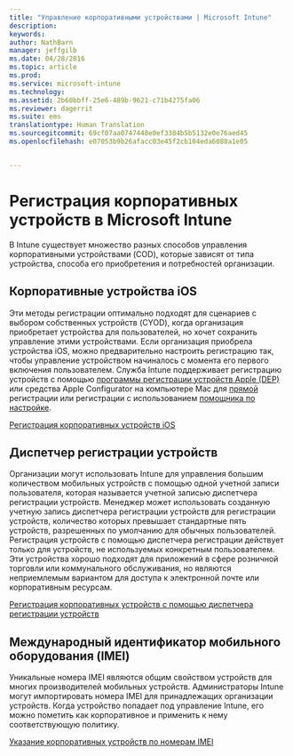 ```yaml
---
title: "Управление корпоративными устройствами | Microsoft Intune"
description: 
keywords: 
author: NathBarn
manager: jeffgilb
ms.date: 04/28/2016
ms.topic: article
ms.prod: 
ms.service: microsoft-intune
ms.technology: 
ms.assetid: 2b60bbff-25e6-489b-9621-c71b4275fa06
ms.reviewer: dagerrit
ms.suite: ems
translationtype: Human Translation
ms.sourcegitcommit: 69cf07aa0747448e0ef3384b5b5132e0e76aed45
ms.openlocfilehash: e07053b9b26afacc03e45f2cb104eda6088a1e05


---
```


# Регистрация корпоративных устройств в Microsoft Intune
В Intune существует множество разных способов управления корпоративными устройствами (COD), которые зависят от типа устройства, способа его приобретения и потребностей организации.

## Корпоративные устройства iOS
Эти методы регистрации оптимально подходят для сценариев с выбором собственных устройств (CYOD), когда организация приобретает устройства для пользователей, но хочет сохранить управление этими устройствами. Если организация приобрела устройства iOS, можно предварительно настроить регистрацию так, чтобы управление устройством начиналось с момента его первого включения пользователем. Служба Intune поддерживает регистрацию устройств с помощью [ программы регистрации устройств Apple (DEP)](ios-device-enrollment-program-in-microsoft-intune.md) или средства Apple Configurator на компьютере Mac для [прямой](ios-direct-enrollment-in-microsoft-intune.md) регистрации или регистрации с использованием [помощника по настройке](ios-setup-assistant-enrollment-in-microsoft-intune.md).

[Регистрация корпоративных устройств iOS](enroll-corporate-owned-ios-devices-in-microsoft-intune.md)

## Диспетчер регистрации устройств
Организации могут использовать Intune для управления большим количеством мобильных устройств с помощью одной учетной записи пользователя, которая называется учетной записью диспетчера регистрации устройств. Менеджер может использовать созданную учетную запись диспетчера регистрации устройств для регистрации устройств, количество которых превышает стандартные пять устройств, разрешенных по умолчанию для обычных пользователей. Регистрация устройств с помощью диспетчера регистрации действует только для устройств, не используемых конкретным пользователем. Эти устройства хорошо подходят для приложений в сфере розничной торговли или коммунального обслуживания, но являются неприемлемым вариантом для доступа к электронной почте или корпоративным ресурсам.

[Регистрация корпоративных устройств с помощью диспетчера регистрации устройств](enroll-corporate-owned-devices-with-the-device-enrollment-manager-in-microsoft-intune.md)

## Международный идентификатор мобильного оборудования (IMEI)
Уникальные номера IMEI являются общим свойством устройств для многих производителей мобильных устройств. Администраторы Intune могут импортировать номера IMEI для принадлежащих организации устройств. Когда устройство попадает под управление Intune, его можно пометить как корпоративное и применить к нему соответствующую политику.

[Указание корпоративных устройств по номерам IMEI](specify-corporate-owned-devices-with-international-mobile-equipment-identity-imei-numbers.md)



<!--HONumber=Jun16_HO5-->


